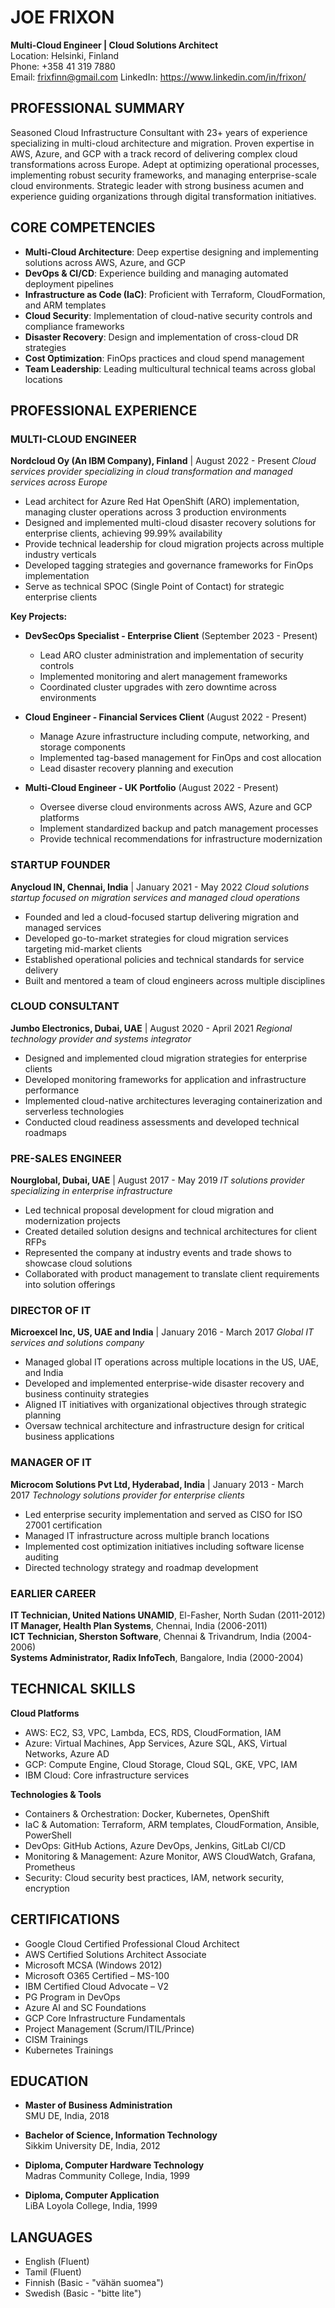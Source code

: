 # JOE FRIXON
**Multi-Cloud Engineer | Cloud Solutions Architect**  
Location: Helsinki, Finland  
Phone: +358 41 319 7880  
Email: frixfinn@gmail.com
LinkedIn: https://www.linkedin.com/in/frixon/ 

## PROFESSIONAL SUMMARY
Seasoned Cloud Infrastructure Consultant with 23+ years of experience specializing in multi-cloud architecture and migration. Proven expertise in AWS, Azure, and GCP with a track record of delivering complex cloud transformations across Europe. Adept at optimizing operational processes, implementing robust security frameworks, and managing enterprise-scale cloud environments. Strategic leader with strong business acumen and experience guiding organizations through digital transformation initiatives.

## CORE COMPETENCIES
- **Multi-Cloud Architecture**: Deep expertise designing and implementing solutions across AWS, Azure, and GCP
- **DevOps & CI/CD**: Experience building and managing automated deployment pipelines
- **Infrastructure as Code (IaC)**: Proficient with Terraform, CloudFormation, and ARM templates
- **Cloud Security**: Implementation of cloud-native security controls and compliance frameworks
- **Disaster Recovery**: Design and implementation of cross-cloud DR strategies
- **Cost Optimization**: FinOps practices and cloud spend management
- **Team Leadership**: Leading multicultural technical teams across global locations

## PROFESSIONAL EXPERIENCE

### MULTI-CLOUD ENGINEER
**Nordcloud Oy (An IBM Company), Finland** | August 2022 - Present
*Cloud services provider specializing in cloud transformation and managed services across Europe*

- Lead architect for Azure Red Hat OpenShift (ARO) implementation, managing cluster operations across 3 production environments
- Designed and implemented multi-cloud disaster recovery solutions for enterprise clients, achieving 99.99% availability
- Provide technical leadership for cloud migration projects across multiple industry verticals
- Developed tagging strategies and governance frameworks for FinOps implementation
- Serve as technical SPOC (Single Point of Contact) for strategic enterprise clients

**Key Projects:**
- **DevSecOps Specialist - Enterprise Client** (September 2023 - Present)
  - Lead ARO cluster administration and implementation of security controls
  - Implemented monitoring and alert management frameworks
  - Coordinated cluster upgrades with zero downtime across environments

- **Cloud Engineer - Financial Services Client** (August 2022 - Present)
  - Manage Azure infrastructure including compute, networking, and storage components
  - Implemented tag-based management for FinOps and cost allocation
  - Lead disaster recovery planning and execution

- **Multi-Cloud Engineer - UK Portfolio** (August 2022 - Present)
  - Oversee diverse cloud environments across AWS, Azure and GCP platforms
  - Implement standardized backup and patch management processes
  - Provide technical recommendations for infrastructure modernization

### STARTUP FOUNDER
**Anycloud IN, Chennai, India** | January 2021 - May 2022
*Cloud solutions startup focused on migration services and managed cloud operations*

- Founded and led a cloud-focused startup delivering migration and managed services
- Developed go-to-market strategies for cloud migration services targeting mid-market clients
- Established operational policies and technical standards for service delivery
- Built and mentored a team of cloud engineers across multiple disciplines

### CLOUD CONSULTANT
**Jumbo Electronics, Dubai, UAE** | August 2020 - April 2021
*Regional technology provider and systems integrator*

- Designed and implemented cloud migration strategies for enterprise clients
- Developed monitoring frameworks for application and infrastructure performance
- Implemented cloud-native architectures leveraging containerization and serverless technologies
- Conducted cloud readiness assessments and developed technical roadmaps

### PRE-SALES ENGINEER
**Nourglobal, Dubai, UAE** | August 2017 - May 2019
*IT solutions provider specializing in enterprise infrastructure*

- Led technical proposal development for cloud migration and modernization projects
- Created detailed solution designs and technical architectures for client RFPs
- Represented the company at industry events and trade shows to showcase cloud solutions
- Collaborated with product management to translate client requirements into solution offerings

### DIRECTOR OF IT
**Microexcel Inc, US, UAE and India** | January 2016 - March 2017
*Global IT services and solutions company*

- Managed global IT operations across multiple locations in the US, UAE, and India
- Developed and implemented enterprise-wide disaster recovery and business continuity strategies
- Aligned IT initiatives with organizational objectives through strategic planning
- Oversaw technical architecture and infrastructure design for critical business applications

### MANAGER OF IT
**Microcom Solutions Pvt Ltd, Hyderabad, India** | January 2013 - March 2017
*Technology solutions provider for enterprise clients*

- Led enterprise security implementation and served as CISO for ISO 27001 certification
- Managed IT infrastructure across multiple branch locations
- Implemented cost optimization initiatives including software license auditing
- Directed technology strategy and roadmap development

### EARLIER CAREER
**IT Technician, United Nations UNAMID**, El-Fasher, North Sudan (2011-2012)  
**IT Manager, Health Plan Systems**, Chennai, India (2006-2011)  
**ICT Technician, Sherston Software**, Chennai & Trivandrum, India (2004-2006)  
**Systems Administrator, Radix InfoTech**, Bangalore, India (2000-2004)

## TECHNICAL SKILLS

**Cloud Platforms**
- AWS: EC2, S3, VPC, Lambda, ECS, RDS, CloudFormation, IAM
- Azure: Virtual Machines, App Services, Azure SQL, AKS, Virtual Networks, Azure AD
- GCP: Compute Engine, Cloud Storage, Cloud SQL, GKE, VPC, IAM
- IBM Cloud: Core infrastructure services

**Technologies & Tools**
- Containers & Orchestration: Docker, Kubernetes, OpenShift
- IaC & Automation: Terraform, ARM templates, CloudFormation, Ansible, PowerShell
- DevOps: GitHub Actions, Azure DevOps, Jenkins, GitLab CI/CD
- Monitoring & Management: Azure Monitor, AWS CloudWatch, Grafana, Prometheus
- Security: Cloud security best practices, IAM, network security, encryption

## CERTIFICATIONS
- Google Cloud Certified Professional Cloud Architect
- AWS Certified Solutions Architect Associate
- Microsoft MCSA (Windows 2012)
- Microsoft O365 Certified – MS-100
- IBM Certified Cloud Advocate – V2
- PG Program in DevOps
- Azure AI and SC Foundations
- GCP Core Infrastructure Fundamentals
- Project Management (Scrum/ITIL/Prince)
- CISM Trainings
- Kubernetes Trainings

## EDUCATION
- **Master of Business Administration**  
  SMU DE, India, 2018

- **Bachelor of Science, Information Technology**  
  Sikkim University DE, India, 2012

- **Diploma, Computer Hardware Technology**  
  Madras Community College, India, 1999

- **Diploma, Computer Application**  
  LiBA Loyola College, India, 1999

## LANGUAGES
- English (Fluent)
- Tamil (Fluent)
- Finnish (Basic - "vähän suomea")
- Swedish (Basic - "bitte lite")
